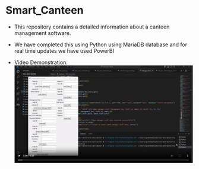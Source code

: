 # Smart_Canteen
- This repository contains a detailed information about a canteen management software.
- We have completed this using Python using MariaDB database and for real time updates we have used PowerBI 

- Video Demonstration:
[![Watch the video](Assets/image.png)](Canteen_Management_Demonstration.mp4)
